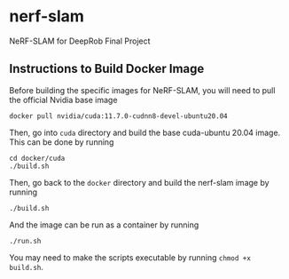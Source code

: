 # nerf-slam
NeRF-SLAM for DeepRob Final Project

## Instructions to Build Docker Image

Before building the specific images for NeRF-SLAM, you will need to pull the official Nvidia base image
```
docker pull nvidia/cuda:11.7.0-cudnn8-devel-ubuntu20.04
```

Then, go into `cuda` directory and build the base cuda-ubuntu 20.04 image. This can be done by running

```
cd docker/cuda
./build.sh
```

Then, go back to the `docker` directory and build the nerf-slam image by running
```
./build.sh
```

And the image can be run as a container by running
```
./run.sh
```

You may need to make the scripts executable by running `chmod +x build.sh`.
